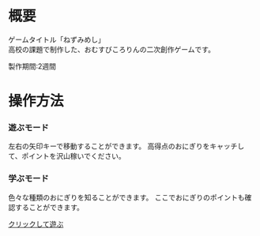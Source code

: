 # 概要
ゲームタイトル「ねずみめし」<br>
高校の課題で制作した、おむすびころりんの二次創作ゲームです。

製作期間:2週間

# 操作方法

### 遊ぶモード <br>
左右の矢印キーで移動することができます。
高得点のおにぎりをキャッチして、ポイントを沢山稼いでください。

### 学ぶモード <br>
色々な種類のおにぎりを知ることができます。
ここでおにぎりのポイントも確認することができます。

[クリックして遊ぶ](harumarojp.github.io/nezumimeshi/)
